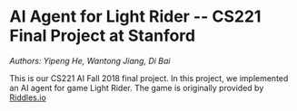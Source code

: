 # AI Agent for Light Rider -- CS221 Final Project at Stanford

*Authors: Yipeng He, Wantong Jiang, Di Bai*

This is our CS221 AI Fall 2018 final project. In this project, we implemented an AI agent for game Light Rider.
The game is originally provided by [Riddles.io](https://playground.riddles.io/competitions/light-riders)